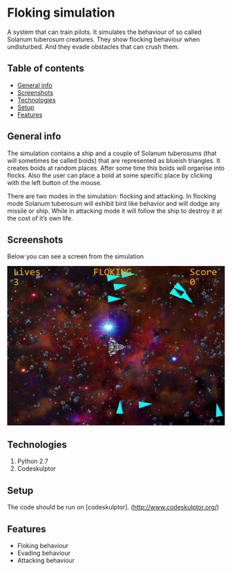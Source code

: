 # Floking simulation
A system that can train pilots. It simulates the behaviour of so called Solanum tuberosum creatures. They show flocking behaviour when undisturbed. And they evade obstacles that can crush them.

## Table of contents
* [General info](#general-info)
* [Screenshots](#screenshots)
* [Technologies](#technologies)
* [Setup](#setup)
* [Features](#features)

## General info
The simulation contains a ship and a couple of Solanum tuberosums (that will sometimes be called boids) that are represented as blueish triangles. It creates boids at random places. After some time this boids will organise into flocks. Also the user can place a boid at some specific place by clicking with the left button of the mouse.

There are two modes in the simulation: flocking and attacking. In flocking mode Solanum tuberosum will exhibit bird like behavior and will dodge any missile or ship. While in attacking mode it will follow the ship to destroy it at the cost of it’s own life.

## Screenshots
Below you can see a screen from the simulation

![Simulation](simulation_screenshot.JPG)

## Technologies
1. Python 2.7
2. Codeskulptor

## Setup
The code should be run on [codeskulptor]. (http://www.codeskulptor.org/)

## Features
* Floking behaviour
* Evading behaviour
* Attacking behaviour

